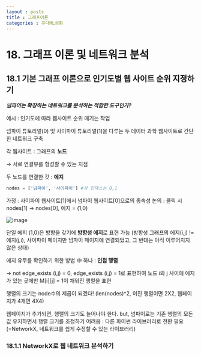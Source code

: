 ```yaml
---
layout : posts
title : 그래프이론
categories : 쿠다ML심화
---
```

# 18. 그래프 이론 및 네트워크 분석
## 18.1 기본 그래프 이론으로 인기도별 웹 사이트 순위 지정하기
***넘파이는 확장하는 네트워크를 분석하는 적합한 도구인가?***

예시 : 인기도에 따라 웹사이트 순위 매기는 작업

넘파이 튜토리얼(0) 및 사이파이 튜토리얼(1)을 다루는 두 데이터 과학 웹사이트로 간단한 네트워크 구축

각 웹사이트 : 그래프의 **노드**

  → 서로 연결부를 형성할 수 있는 지점

두 노드를 연결한 것 : **에지**

```python
nodes = ['넘파이', '사이파이'] #각 인덱스는 0,1
```
가정 : 사이파이 웹사이트[1]에서 넘파이 웹사이트[0]으로의 종속성 논의 : 클릭 시 nodes[1] → nodes[0], 에지 = (1,0)

![image](https://github.com/user-attachments/assets/c4d7a34d-76b9-42b5-9f5a-e8640beb1df0)

단일 에지 (1,0)은 방향을 갖기에 **방향성 에지**로 표현 가능 (방향성 그래프의 에지(i,j) != 에지(j,i), 사이파이 페이지만 넘파이 페이지에 연결되었고, 그 반대는 아직 이루어지지 않은 상태)

에지 유무를 확인하기 위한 방법 中 하나 : **인접 행렬**

→ not edge_exists (i,j) = 0, edge_exists (i,j) = 1로 표현하여 노드 i와 j 사이에 에지가 있는 곳에만 M[i][j] = 1이 채워진 행렬을 표현

행렬의 크기는 node수의 제곱이 되겠다! (len(nodes)^2, 이진 행렬이면 2X2, 웹페이지가 4개면 4X4)

웹페이지가 추가되면, 행렬의 크기도 늘어나야 한다. but, 넘파이로는 기존 행렬의 모든 값 유지하면서 행렬 크기를 조정하기 어려움 : 다른 파이썬 라이브러리로 전환 필요 (=NetworkX, 네트워크를 쉽게 수정할 수 있는 라이브러리)

### 18.1.1 NetworkX로 웹 네트워크 분석하기





